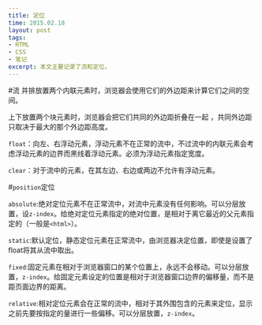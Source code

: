 ```yaml
---
title: 定位
time: 2015.02.18 
layout: post
tags:
- HTML
- CSS
- 笔记
excerpt: 本文主要记录了流和定位。
---
```

#流
并排放置两个内联元素时，浏览器会使用它们的外边距来计算它们之间的空间。

上下放置两个块元素时，浏览器会把它们共同的外边距折叠在一起 ，共同外边距只取决于最大的那个外边距高度。

`float`：向左、右浮动元素，浮动元素不在正常的流中，不过流中的内联元素会考虑浮动元素的边界而黑线着浮动元素。必须为浮动元素指定宽度。

`clear`：对于流中的元素，在其左边、右边或两边不允许有浮动元素。

#`position`定位

`absolute`:绝对定位元素不在正常流中，对流中元素没有任何影响。可以分层放置，设`z-index`。给绝对定位元素指定的绝对位置，是相对于离它最近的父元素指定的（一般是`<html>`）。

`static`:默认定位，静态定位元素在正常流中，由浏览器决定位置，即使是设置了float将其从流中取出。

`fixed`:固定元素在相对于浏览器窗口的某个位置上，永远不会移动。可以分层放置，`z-index`。给固定元素设定的位置是相对于浏览器窗口边界的偏移量，而不是距页面边界的距离。

`relative`:相对定位元素会在正常的流中，相对于其外围包含的元素来定位，显示之前先要按指定的量进行一些偏移。可以分层放置，`z-index`。